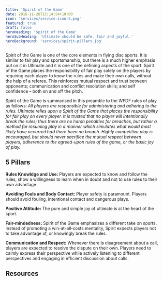 ```yaml
---
title: 'Spirit of the Game'
date: 2018-11-28T15:14:54+10:00
icon: 'services/service-icon-5.png'
featured: true
draft: false
heroHeading: 'Spirit of the Game'
heroSubHeading: 'Ultimate should be safe, fair and joyful.'
heroBackground: 'services/spirit-pillars.jpg'
---
```


Spirit of the Game is one of the core elements in flying disc sports. It is similar to fair play and sportsmanship, but there is a much higher emphasis put on it in Ultimate and it is one of the defining aspects of the sport. Spirit of the Game places the responsibility of fair play solely on the players by requiring each player to know the rules and make their own calls, without the help of a referee. This reinforces mutual respect and trust between opponents; communication and conflict resolution skills; and self confidence – both on and off the pitch.

Spirit of the Game is summarised in this preamble to the WFDF rules of play as follows: *All players are responsible for administering and adhering to the rules. Ultimate relies upon a Spirit of the Game that places the responsibility for fair play on every player. It is trusted that no player will intentionally break the rules; thus there are no harsh penalties for breaches, but rather a method for resuming play in a manner which simulates what would most likely have occurred had there been no breach. Highly competitive play is encouraged, but should never sacrifice the mutual respect between players, adherence to the agreed-upon rules of the game, or the basic joy of play.*

## 5 Pillars

**Rules Knowldge and Use:**
Players are expected to know and follow the rules, show a willingness to learn when in doubt and not to use rules to their own advantage.

**Avoiding Fouls and Body Contact:**
Player safety is paramount. Players should avoid fouling, intentional contact and dangerous plays.

**Positive Attitude:**
The pure and simple joy of ultimate is at the heart of the sport.

**Fair-mindedness:**
Spirit of the Game emphasizes a different take on sports.  Instead of promoting a win-at-all-costs mentality, Spirit expects players not to take advantage of, or knowingly break the rules.

**Communication and Respect:**
Whenever there is disagreement about a call, players are expected to resolve the dispute on their own. Players need to calmly express their perspective while actively listening to different perspectives and engaging in efficient discussion about calls.

## Resources

